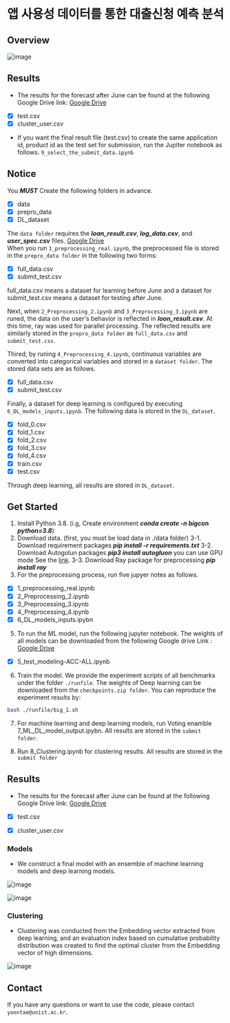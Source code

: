 # 앱 사용성 데이터를 통한 대출신청 예측 분석


## Overview

![image](https://user-images.githubusercontent.com/87846187/195023245-b59ced62-367c-4067-8090-be344bab5357.png)


## Results

- The results for the forecast after June can be found at the following Google Drive link: [Google Drive](https://drive.google.com/drive/folders/17p9EDoJe_3AdiCIrTWRsN57S32CtrocY?usp=sharing)
- [x] test.csv
- [x] cluster_user.csv 

- If you want the final result file (test.csv) to create the same application id, product id as the test set for submission, run the Jupiter notebook as follows. `9_select_the_submit_data.ipynb`

## Notice

You ***MUST*** Create the following folders in advance.
- [x] data
- [x] prepro_data
- [x] DL_dataset

The `data folder` requires the ***loan_result.csv***, ***log_data.csv***, and ***user_spec.csv*** files. [Google Drive](https://drive.google.com/file/d/1UNViyS4iHeTkAAR9yO9iwB5zrQKuf4w3/view?usp=sharing)  \
When you run `1_preprocessing_real.ipynb`, the preprocessed file is stored in the `prepro_data folder` in the following two forms:
- [x] full_data.csv
- [x] submit_test.csv 

full_data.csv means a dataset for learning before June and a dataset for submit_test.csv means a dataset for testing after June.



Next, when `2_Preprocessing_2.ipynb` and `3_Preprocessing_3.ipynb` are runed, the data on the user's behavior is reflected in ***loon_result.csv***. At this time, ray was used for parallel processing. The reflected results are similarly stored in the `prepro_data folder` as `full_data.csv` and `submit_test.csv`.

Thired, by runing `4_Preprocessing_4.ipynb`, continuous variables are converted into categorical variables and stored in a `dataset folder`. The stored data sets are as follows.
- [x] full_data.csv
- [x] submit_test.csv 

Finally, a dataset for deep learning is configured by executing `6_DL_models_inputs.ipynb`. The following data is stored in the `DL_dataset`.
- [x] fold_0.csv
- [x] fold_1.csv
- [x] fold_2.csv
- [x] fold_3.csv
- [x] fold_4.csv
- [x] train.csv
- [x] test.csv

Through deep learning, all results are stored in `DL_dataset`.

## Get Started

1. Install Python 3.8. (i.g, Create environment ***conda create -n bigcon python=3.8***)
2. Download data. (first, you must be load data in ./data folder)
3-1. Download requirement packages ***pip install -r requirements.txt*** 
3-2. Download Autogolun packages ***pip3 install autogluon*** you can use GPU mode See the [link](https://auto.gluon.ai/stable/install.html).
3-3. Download Ray package for preprocessing ***pip install ray*** 
4. For the preprocessing process, run five jupyer notes as follows.
- [x] 1_preprocessing_real.ipynb
- [x] 2_Preprocessing_2.ipynb 
- [x] 3_Preprocessing_3.ipynb
- [x] 4_Preprocessing_4.ipynb
- [x] 6_DL_models_inputs.ipybn
5. To run the ML model, run the following jupyter notebook. The weights of all models can be downloaded from the following Google drive Link : [Google Drive](https://drive.google.com/file/d/1-sMeVVD-MjW48fmO6xdK0SVV-6sGutOn/view?usp=sharing)

- [x] 5_test_modeling-ACC-ALL.ipynb
6. Train the model. We provide the experiment scripts of all benchmarks under the folder `./runfile`. The weights of Deep learning can be downloaded from the `checkpoints.zip folder`. You can reproduce the experiment results by:
```bash
bash ./runfile/big_1.sh
```

7. For machine learning and deep learning models, run Voting enamble 7_ML_DL_model_output.ipybn. All results are stored in the `submit folder`.

8. Run 8_Clustering.ipynb for clustering results. All results are stored in the `submit folder`

## Results

- The results for the forecast after June can be found at the following Google Drive link: [Google Drive](https://drive.google.com/drive/folders/17p9EDoJe_3AdiCIrTWRsN57S32CtrocY?usp=sharing)
- [x] test.csv
- [x] cluster_user.csv 


### Models

- We construct a final model with an ensemble of machine learning models and deep learning models. 


![image](https://user-images.githubusercontent.com/87846187/195022823-44a2d855-b8d8-4b66-af76-5d84f548a5d1.png)

![image](https://user-images.githubusercontent.com/87846187/195022926-cc0fc4b7-e881-40eb-b019-09b8c736e665.png)


### Clustering

- Clustering was conducted from the Embedding vector extracted from deep learning, and an evaluation index based on cumulative probability distribution was created to find the optimal cluster from the Embedding vector of high dimensions.


![image](https://user-images.githubusercontent.com/87846187/195023653-3deede11-55e0-41bd-8b55-436629178e71.png)


## Contact

If you have any questions or want to use the code, please contact `yoontae@unist.ac.kr`.
